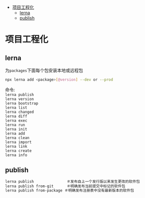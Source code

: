 - [项目工程化](#%e9%a1%b9%e7%9b%ae%e5%b7%a5%e7%a8%8b%e5%8c%96)
  - [lerna](#lerna)
  - [publish](#publish)
# 项目工程化


## lerna
为`packages`下面每个包安装本地或远程包
```bash
npx lerna add <package>[@version] --dev or --prod
```
命令:  
`lerna publish`   
`lerna version`   
`lerna bootstrap`  
`lerna list`  
`lerna changed`  
`lerna diff`  
`lerna exec`  
`lerna run`  
`lerna init`  
`lerna add`  
`lerna clean`  
`lerna import`  
`lerna link`  
`lerna create`  
`lerna info`  

## publish
```bash
lerna publish               ＃发布自上一个发行版以来发生更改的软件包 
lerna publish from-git      ＃明确发布当前提交中标记的软件包 
lerna publish from-package ＃明确发布注册表中没有最新版本的软件包
```